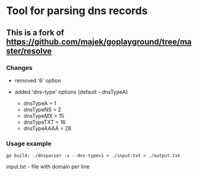 # Tool for parsing dns records

## This is a fork of https://github.com/majek/goplayground/tree/master/resolve

### Changes

- removed '6' option

- added 'dns-type' options (default - dnsTypeA)
  - dnsTypeA = 1
  - dnsTypeNS = 2
  - dnsTypeMX = 15
  - dnsTypeTXT = 16
  - dnsTypeAAAA = 28

### Usage example 

`go build; ./dnsparser -v --dns-type=1 < ./input.txt > ./output.txt`

input.txt - file with domain per line